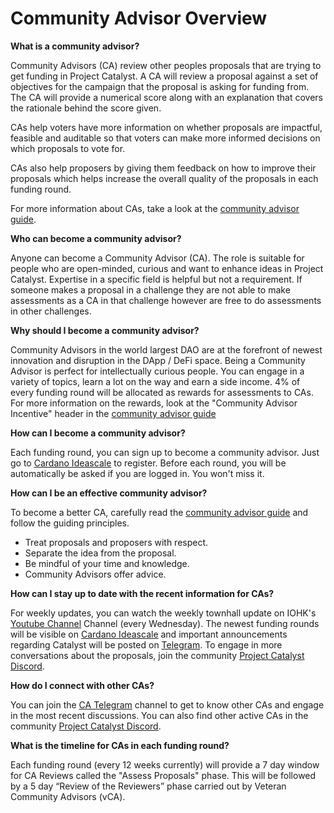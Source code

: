 # Community Advisor Overview

**What is a community advisor?**

Community Advisors (CA) review other peoples proposals that are trying to get funding in Project Catalyst. A CA will review a proposal against a set of objectives for the campaign that the proposal is asking for funding from. The CA will provide a numerical score along with an explanation that covers the rationale behind the score given.

CAs help voters have more information on whether proposals are impactful, feasible and auditable so that voters can make more informed decisions on which proposals to vote for.

CAs also help proposers by giving them feedback on how to improve their proposals which helps increase the overall quality of the proposals in each funding round.

For more information about CAs, take a look at the [community advisor guide](community-advisor-guide.md).



**Who can become a community advisor?**

Anyone can become a Community Advisor (CA). The role is suitable for people who are open-minded, curious and want to enhance ideas in Project Catalyst. Expertise in a specific field is helpful but not a requirement. If someone makes a proposal in a challenge they are not able to make assessments as a CA in that challenge however are free to do assessments in other challenges.



**Why should I become a community advisor?**

Community Advisors in the world largest DAO are at the forefront of newest innovation and disruption in the DApp / DeFi space. Being a Community Advisor is perfect for intellectually curious people. You can engage in a variety of topics, learn a lot on the way and earn a side income. 4% of every funding round will be allocated as rewards for assessments to CAs. For more information on the rewards, look at the "Community Advisor Incentive" header in the [community advisor guide](community-advisor-guide.md)



**How can I become a community advisor?**

Each funding round, you can sign up to become a community advisor. Just go to [Cardano Ideascale](https://cardano.ideascale.com/a/index) to register. Before each round, you will be automatically be asked if you are logged in. You won't miss it.



**How can I be an effective community advisor?**

To become a better CA, carefully read the [community advisor guide](community-advisor-guide.md) and follow the guiding principles.

* Treat proposals and proposers with respect.
* Separate the idea from the proposal.
* Be mindful of your time and knowledge.
* Community Advisors offer advice.



**How can I stay up to date with the recent information for CAs?**

For weekly updates, you can watch the weekly townhall update on IOHK's [Youtube Channel](https://www.youtube.com/c/IohkIo/videos) Channel (every Wednesday). The newest funding rounds will be visible on [Cardano Ideascale](https://cardano.ideascale.com) and important announcements regarding Catalyst will be posted on [Telegram](https://t.me/cardanocatalyst). To engage in more conversations about the proposals, join the community [Project Catalyst Discord](https://discord.gg/8HeBaUdm).



**How do I connect with other CAs?**

You can join the [CA Telegram](https://t.me/CatalystCommunityAdvisors) channel to get to know other CAs and engage in the most recent discussions. You can also find other active CAs in the community [Project Catalyst Discord](https://discord.com/invite/8HeBaUdm).



**What is the timeline for CAs in each funding round?**

Each funding round (every 12 weeks currently) will provide a 7 day window for CA Reviews called the "Assess Proposals" phase. This will be followed by a 5 day “Review of the Reviewers” phase carried out by Veteran Community Advisors (vCA).
